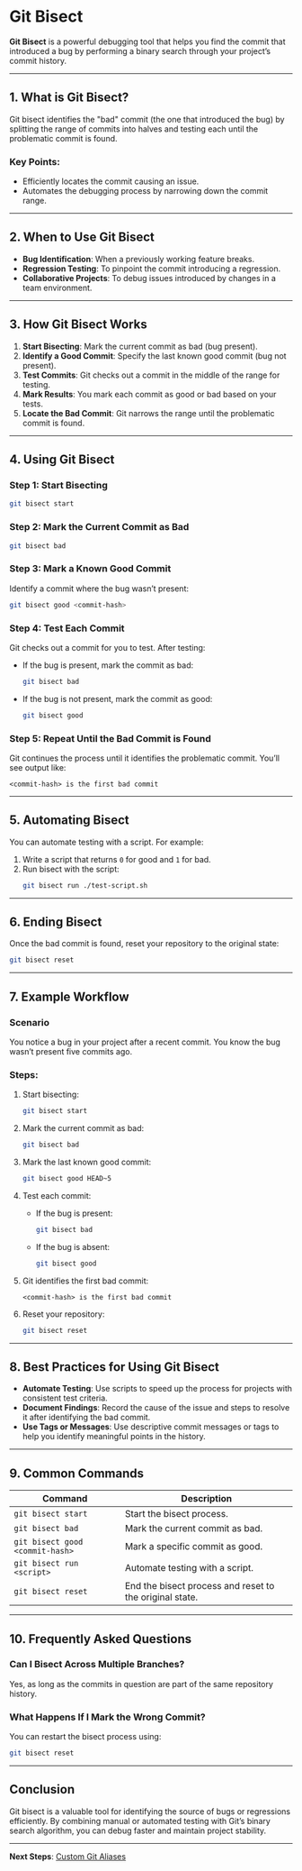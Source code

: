# Git Bisect

**Git Bisect** is a powerful debugging tool that helps you find the commit that introduced a bug by performing a binary search through your project’s commit history.

---

## 1. **What is Git Bisect?**

Git bisect identifies the "bad" commit (the one that introduced the bug) by splitting the range of commits into halves and testing each until the problematic commit is found.

### Key Points:
- Efficiently locates the commit causing an issue.
- Automates the debugging process by narrowing down the commit range.

---

## 2. **When to Use Git Bisect**

- **Bug Identification**: When a previously working feature breaks.
- **Regression Testing**: To pinpoint the commit introducing a regression.
- **Collaborative Projects**: To debug issues introduced by changes in a team environment.

---

## 3. **How Git Bisect Works**

1. **Start Bisecting**: Mark the current commit as bad (bug present).
2. **Identify a Good Commit**: Specify the last known good commit (bug not present).
3. **Test Commits**: Git checks out a commit in the middle of the range for testing.
4. **Mark Results**: You mark each commit as good or bad based on your tests.
5. **Locate the Bad Commit**: Git narrows the range until the problematic commit is found.

---

## 4. **Using Git Bisect**

### Step 1: Start Bisecting
```bash
git bisect start
```

### Step 2: Mark the Current Commit as Bad
```bash
git bisect bad
```

### Step 3: Mark a Known Good Commit
Identify a commit where the bug wasn’t present:
```bash
git bisect good <commit-hash>
```

### Step 4: Test Each Commit
Git checks out a commit for you to test. After testing:
- If the bug is present, mark the commit as bad:
  ```bash
  git bisect bad
  ```
- If the bug is not present, mark the commit as good:
  ```bash
  git bisect good
  ```

### Step 5: Repeat Until the Bad Commit is Found
Git continues the process until it identifies the problematic commit. You’ll see output like:
```
<commit-hash> is the first bad commit
```

---

## 5. **Automating Bisect**

You can automate testing with a script. For example:
1. Write a script that returns `0` for good and `1` for bad.
2. Run bisect with the script:
   ```bash
   git bisect run ./test-script.sh
   ```

---

## 6. **Ending Bisect**

Once the bad commit is found, reset your repository to the original state:
```bash
git bisect reset
```

---

## 7. **Example Workflow**

### Scenario
You notice a bug in your project after a recent commit. You know the bug wasn’t present five commits ago.

### Steps:
1. Start bisecting:
   ```bash
   git bisect start
   ```

2. Mark the current commit as bad:
   ```bash
   git bisect bad
   ```

3. Mark the last known good commit:
   ```bash
   git bisect good HEAD~5
   ```

4. Test each commit:
   - If the bug is present:
     ```bash
     git bisect bad
     ```
   - If the bug is absent:
     ```bash
     git bisect good
     ```

5. Git identifies the first bad commit:
   ```
   <commit-hash> is the first bad commit
   ```

6. Reset your repository:
   ```bash
   git bisect reset
   ```

---

## 8. **Best Practices for Using Git Bisect**

- **Automate Testing**: Use scripts to speed up the process for projects with consistent test criteria.
- **Document Findings**: Record the cause of the issue and steps to resolve it after identifying the bad commit.
- **Use Tags or Messages**: Use descriptive commit messages or tags to help you identify meaningful points in the history.

---

## 9. **Common Commands**

| Command                           | Description                                      |
|-----------------------------------|--------------------------------------------------|
| `git bisect start`                | Start the bisect process.                       |
| `git bisect bad`                  | Mark the current commit as bad.                 |
| `git bisect good <commit-hash>`   | Mark a specific commit as good.                 |
| `git bisect run <script>`         | Automate testing with a script.                 |
| `git bisect reset`                | End the bisect process and reset to the original state. |

---

## 10. **Frequently Asked Questions**

### **Can I Bisect Across Multiple Branches?**
Yes, as long as the commits in question are part of the same repository history.

### **What Happens If I Mark the Wrong Commit?**
You can restart the bisect process using:
```bash
git bisect reset
```

---

## Conclusion

Git bisect is a valuable tool for identifying the source of bugs or regressions efficiently. By combining manual or automated testing with Git’s binary search algorithm, you can debug faster and maintain project stability.

---

**Next Steps**: [Custom Git Aliases](./3.%20Custom%20Git%20Aliases.md)
